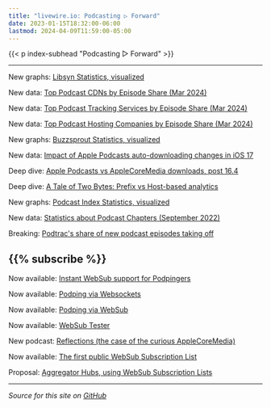 ```yaml
---
title: "livewire.io: Podcasting ▷ Forward"
date: 2023-01-15T18:32:00-06:00
lastmod: 2024-04-09T11:59:00-05:00
---
```


{{< p index-subhead "Podcasting ▷ Forward" >}}

---
New graphs: [Libsyn Statistics, visualized](/libsyn-stats-visualized)

New data: [Top Podcast CDNs by Episode Share (Mar 2024)](/podcast-cdns-by-episode-share)

New data: [Top Podcast Tracking Services by Episode Share (Mar 2024)](/podcast-trackers-by-episode-share)

New data: [Top Podcast Hosting Companies by Episode Share (Mar 2024)](/podcast-hosts-by-episode-share)

New graphs: [Buzzsprout Statistics, visualized](/buzzsprout-stats-visualized)

New data: [Impact of Apple Podcasts auto-downloading changes in iOS 17](/tracking-apple-podcasts-ios17-changes)

Deep dive: [Apple Podcasts vs AppleCoreMedia downloads, post 16.4](/apple-podcasts-vs-applecoremedia)

Deep dive: [A Tale of Two Bytes: Prefix vs Host-based analytics](/a-tale-of-two-bytes-prefix-vs-host-based-analytics)

New graphs: [Podcast Index Statistics, visualized](/podcast-index-stats-visualized)

New data: [Statistics about Podcast Chapters (September 2022)](/podcast-chapters-stats)

Breaking: [Podtrac's share of new podcast episodes taking off](/podtrac-share-of-new-episodes-taking-off)

{{% subscribe %}}
---

Now available: [Instant WebSub support for Podpingers](/instant-websub-for-podpingers)

Now available: [Podping via Websockets](/podping-via-websockets)

Now available: [Podping via WebSub](/podping-via-websub)

Now available: [WebSub Tester](/websub-tester)

New podcast: [Reflections (the case of the curious AppleCoreMedia)](/new-podcast-reflections)

Now available: [The first public WebSub Subscription List](/first-public-subscription-list)

Proposal: [Aggregator Hubs, using WebSub Subscription Lists](/aggregator-hubs)

---

*Source for this site on [GitHub](https://github.com/skymethod/livewire-web)*
